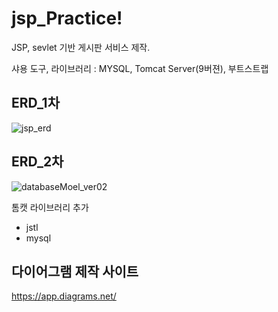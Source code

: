 # jsp_Practice!
JSP, sevlet 기반 게시판 서비스 제작.


샤용 도구, 라이브러리 : MYSQL, Tomcat Server(9버젼), 부트스트랩



## ERD_1차

![jsp_erd](https://user-images.githubusercontent.com/108961843/227095351-310d8e54-4c70-4ae7-83bc-7ca2c1666471.png)

## ERD_2차

![databaseMoel_ver02](https://user-images.githubusercontent.com/108961843/228146189-15bd5c78-57ce-48cd-b04d-08bfe95801a3.png)


톰캣 라이브러리 추가
+ jstl
+ mysql


## 다이어그램 제작 사이트
https://app.diagrams.net/

